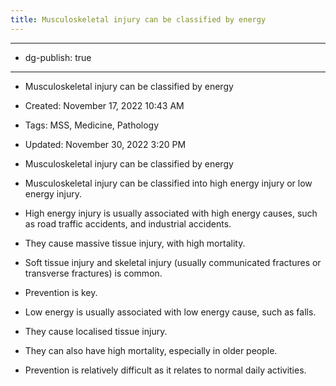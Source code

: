 ```yaml
---
title: Musculoskeletal injury can be classified by energy
---
```


- --

- dg-publish: true

- --

- Musculoskeletal injury can be classified by energy

- Created: November 17, 2022 10:43 AM

- Tags: MSS, Medicine, Pathology

- Updated: November 30, 2022 3:20 PM

- Musculoskeletal injury can be classified by energy

- Musculoskeletal injury can be classified into high energy injury or low energy injury.

- High energy injury is usually associated with high energy causes, such as road traffic accidents, and industrial accidents.

- They cause massive tissue injury, with high mortality.

- Soft tissue injury and skeletal injury (usually communicated fractures or transverse fractures) is common.

- Prevention is key.

- Low energy is usually associated with low energy cause, such as falls.

- They cause localised tissue injury.

- They can also have high mortality, especially in older people.

- Prevention is relatively difficult as it relates to normal daily activities.
